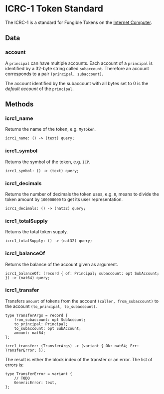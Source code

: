 # ICRC-1 Token Standard

The ICRC-1 is a standard for Fungible Tokens on the [Internet Computer](https://internetcomputer.org).

## Data

### account

A `principal` can have multiple accounts. Each account of a `principal` is identified by a 32-byte string called `subaccount`. Therefore an account corresponds to a pair `(principal, subaccount)`.

The account identified by the subaccount with all bytes set to 0 is the _default account_ of the `principal`.

## Methods

### icrc1_name

Returns the name of the token, e.g. `MyToken`.

```
icrc1_name: () -> (text) query;
```

### icrc1_symbol

Returns the symbol of the token, e.g. `ICP`.

```
icrc1_symbol: () -> (text) query;
```

### icrc1_decimals

Returns the number of decimals the token uses, e.g. `8`, means to divide the token amount by `100000000` to get its user representation.

```
icrc1_decimals: () -> (nat32) query;
```

### icrc1_totalSupply

Returns the total token supply.

```
icrc1_totalSupply: () -> (nat32) query;
```

### icrc1_balanceOf

Returns the balance of the account given as argument.

```
icrc1_balanceOf: (record { of: Principal; subaccount: opt SubAccount; }) -> (nat64) query;
```

### icrc1_transfer

Transfers `amount` of tokens from the account `(caller, from_subaccount)` to the account `(to_principal, to_subaccount)`.

```
type TransferArgs = record {
    from_subaccount: opt SubAccount;
    to_principal: Principal;
    to_subaccount: opt SubAccount;
    amount: nat64;
};

icrc1_transfer: (TransferArgs) -> (variant { Ok: nat64; Err: TransferError; });
```

The result is either the block index of the transfer or an error. The list of errors is:

```
type TransferError = variant {
    // TODO
    GenericError: text,
};
```
